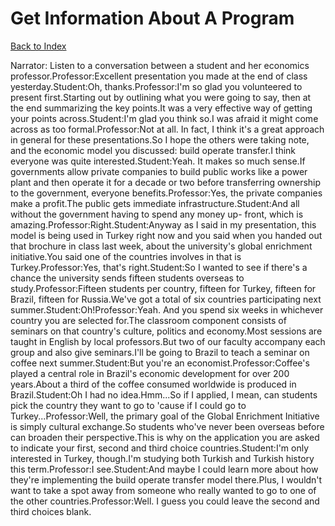 # Get Information About A Program
[Back to Index](https://github.com/windows10010/tpoExtractor/blog/master/README.md)

Narrator: Listen to a conversation between a student and her economics professor.Professor:Excellent presentation you made at the end of class yesterday.Student:Oh, thanks.Professor:I'm so glad you volunteered to present first.Starting out by outlining what you were going to say, then at the end summarizing the key points.It was a very effective way of getting your points across.Student:I'm glad you think so.I was afraid it might come across as too formal.Professor:Not at all. In fact, I think it's a great approach in general for these presentations.So I hope the others were taking note, and the economic model you discussed: build operate transfer.I think everyone was quite interested.Student:Yeah. It makes so much sense.If governments allow private companies to build public works like a power plant and then operate it for a decade or two before transferring ownership to the government, everyone benefits.Professor:Yes, the private companies make a profit.The public gets immediate infrastructure.Student:And all without the government having to spend any money up- front, which is amazing.Professor:Right.Student:Anyway as I said in my presentation, this model is being used in Turkey right now and you said when you handed out that brochure in class last week, about the university's global enrichment initiative.You said one of the countries involves in that is Turkey.Professor:Yes, that's right.Student:So I wanted to see if there's a chance the university sends fifteen students overseas to study.Professor:Fifteen students per country, fifteen for Turkey, fifteen for Brazil, fifteen for Russia.We've got a total of six countries participating next summer.Student:Oh!Professor:Yeah. And you spend six weeks in whichever country you are selected for.The classroom component consists of seminars on that country's culture, politics and economy.Most sessions are taught in English by local professors.But two of our faculty accompany each group and also give seminars.I'll be going to Brazil to teach a seminar on coffee next summer.Student:But you're an economist.Professor:Coffee's played a central role in Brazil's economic development for over 200 years.About a third of the coffee consumed worldwide is produced in Brazil.Student:Oh I had no idea.Hmm...So if I applied, I mean, can students pick the country they want to go to 'cause if I could go to Turkey...Professor:Well, the primary goal of the Global Enrichment Initiative is simply cultural exchange.So students who've never been overseas before can broaden their perspective.This is why on the application you are asked to indicate your first, second and third choice countries.Student:I'm only interested in Turkey, though.I'm studying both Turkish and Turkish history this term.Professor:I see.Student:And maybe I could learn more about how they're implementing the build operate transfer model there.Plus, I wouldn't want to take a spot away from someone who really wanted to go to one of the other countries.Professor:Well. I guess you could leave the second and third choices blank.
